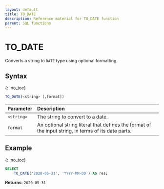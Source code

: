 ```yaml
---
layout: default
title: TO_DATE
description: Reference material for TO_DATE function
parent: SQL functions
---
```


# TO\_DATE

Converts a string to `DATE` type using optional formatting.

## Syntax
{: .no_toc}

```sql
TO_DATE(<string> [,format])
```

| Parameter   | Description                                                                 |
| :---------- | :-------------------------------------------------------------------------- |
| `<string>` | The string to convert to a date. |
| `format` | An optional string literal that defines the format of the input string, in terms of its date parts.  |

## Example
{: .no_toc}

```sql
SELECT
	TO_DATE('2020-05-31', 'YYYY-MM-DD') AS res;
```

**Returns**: `2020-05-31`
